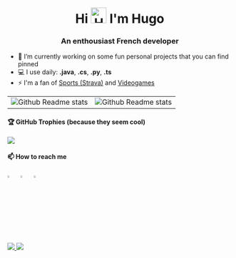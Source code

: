 <h1 align="center">Hi <img src="https://github.com/Hugo-CASTELL/Hugo-CASTELL/assets/100218176/a4f9fcef-bee4-4acb-8103-d146da8b3835" width="35px" alt="Hand waving"> I'm Hugo</h1>

<h3 align="center">An enthousiast French developer</h3>

- 🔭 I’m currently working on some fun personal projects that you can find pinned
- 💻 I use daily: **.java**, **.cs**, **.py**, **.ts**
- ⚡ I'm a fan of [Sports (Strava)](https://strava.app.link/ekLAiXo53Nb) and [Videogames](https://steamcommunity.com/id/nuanz/)

<table style="border: none;">
    <tr>
        <td>    
            <img alt="Github Readme stats" src="https://github-readme-stats.vercel.app/api?username=Hugo-CASTELL&theme=default&hide_border=true&include_all_commits=true&count_private=true" />
        </td>
        <td>    
            <img alt="Github Readme stats" src="https://github-readme-stats.vercel.app/api/top-langs/?username=Hugo-CASTELL&theme=default&hide_border=true&include_all_commits=true&count_private=true&layout=compact" />
        </td>
    </tr>
</table>

#### 🏆 GitHub Trophies (because they seem cool)
![](https://github-profile-trophy.vercel.app/?username=Hugo-CASTELL&theme=default&no-frame=false&no-bg=true&margin-w=4)

#### 📫 How to reach me

[<img src="https://img.icons8.com/?size=256&id=ClbD5JTFM7FA&format=png" width="3.5%"/>](https://twitter.com/4_dashes)  &nbsp; [<img src="https://img.icons8.com/color/48/000000/linkedin.png" width="3.5%"/>](https://www.linkedin.com/in/hugo-castell/)  &nbsp; <a href="mailto:hugo.castell@outlook.fr"> <img src="https://img.icons8.com/fluent/48/000000/gmail.png" width="3.5%"/>

![](https://komarev.com/ghpvc/?username=Hugo-CASTELL&label=Visits&style=for-the-badge) ![](https://img.shields.io/badge/%20NeoVim%20Typer%20-%2357A143.svg?&style=for-the-badge&logo=neovim&logoColor=white&color=blue)
